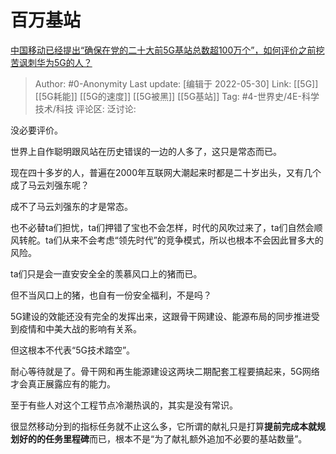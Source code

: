 # 百万基站
[中国移动已经提出“确保在党的二十大前5G基站总数超100万个”，如何评价之前挖苦讽刺华为5G的人？](https://www.zhihu.com/question/534849304/answer/2508029333)

> Author: #0-Anonymity
> Last update: [编辑于 2022-05-30]
> Link: [[5G]] [[5G耗能]] [[5G的速度]] [[5G被黑]] [[5G基站]]
> Tag: #4-世界史/4E-科学技术/科技
> 评论区:
> 泛讨论:

没必要评价。

世界上自作聪明跟风站在历史错误的一边的人多了，这只是常态而已。

现在四十多岁的人，普遍在2000年互联网大潮起来时都是二十岁出头，又有几个成了马云刘强东呢？

成不了马云刘强东的才是常态。

也不必替ta们担忧，ta们押错了宝也不会怎样，时代的风吹过来了，ta们自然会顺风转舵。ta们从来不会考虑“领先时代”的竞争模式，所以也根本不会因此冒多大的风险。

ta们只是会一直安安全全的羡慕风口上的猪而已。

但不当风口上的猪，也自有一份安全福利，不是吗？

5G建设的效能还没有完全的发挥出来，这跟骨干网建设、能源布局的同步推进受到疫情和中美大战的影响有关系。

但这根本不代表“5G技术踏空”。

耐心等待就是了。骨干网和再生能源建设这两块二期配套工程要搞起来，5G网络才会真正展露应有的能力。

至于有些人对这个工程节点冷潮热讽的，其实是没有常识。

很显然移动分到的指标任务就不止这么多，它所谓的献礼只是打算**提前完成本就规划好的的任务里程碑**而已，根本不是“为了献礼额外追加不必要的基站数量”。
